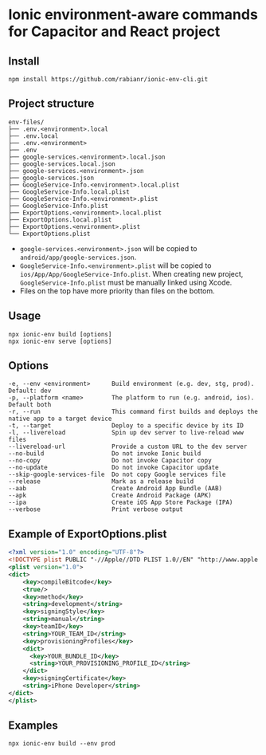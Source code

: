# Ionic environment-aware commands for Capacitor and React project
## Install
```
npm install https://github.com/rabianr/ionic-env-cli.git
```
## Project structure
```
env-files/
├── .env.<environment>.local
├── .env.local
├── .env.<environment>
├── .env
├── google-services.<environment>.local.json
├── google-services.local.json
├── google-services.<environment>.json
├── google-services.json
├── GoogleService-Info.<environment>.local.plist
├── GoogleService-Info.local.plist
├── GoogleService-Info.<environment>.plist
├── GoogleService-Info.plist
├── ExportOptions.<environment>.local.plist
├── ExportOptions.local.plist
├── ExportOptions.<environment>.plist
└── ExportOptions.plist
```
- `google-services.<environment>.json` will be copied to `android/app/google-services.json`.
- `GoogleService-Info.<environment>.plist` will be copied to `ios/App/App/GoogleService-Info.plist`. When creating new project, `GoogleService-Info.plist` must be manually linked using Xcode.
- Files on the top have more priority than files on the bottom.
## Usage
```
npx ionic-env build [options]
npx ionic-env serve [options]
```
## Options
```
-e, --env <environment>      Build environment (e.g. dev, stg, prod). Default: dev
-p, --platform <name>        The platform to run (e.g. android, ios). Default both
-r, --run                    This command first builds and deploys the native app to a target device
-t, --target                 Deploy to a specific device by its ID
-l, --livereload             Spin up dev server to live-reload www files
--livereload-url             Provide a custom URL to the dev server
--no-build                   Do not invoke Ionic build
--no-copy                    Do not invoke Capacitor copy
--no-update                  Do not invoke Capacitor update
--skip-google-services-file  Do not copy Google services file
--release                    Mark as a release build
--aab                        Create Android App Bundle (AAB)
--apk                        Create Android Package (APK)
--ipa                        Create iOS App Store Package (IPA)
--verbose                    Print verbose output
```
## Example of ExportOptions.plist
```xml
<?xml version="1.0" encoding="UTF-8"?>
<!DOCTYPE plist PUBLIC "-//Apple//DTD PLIST 1.0//EN" "http://www.apple.com/DTDs/PropertyList-1.0.dtd">
<plist version="1.0">
<dict>
    <key>compileBitcode</key>
    <true/>
    <key>method</key>
    <string>development</string>
    <key>signingStyle</key>
    <string>manual</string>
    <key>teamID</key>
    <string>YOUR_TEAM_ID</string>
    <key>provisioningProfiles</key>
    <dict>
      <key>YOUR_BUNDLE_ID</key>
      <string>YOUR_PROVISIONING_PROFILE_ID</string>
    </dict>
    <key>signingCertificate</key>
    <string>iPhone Developer</string>
</dict>
</plist>
```
## Examples
```
npx ionic-env build --env prod
```
